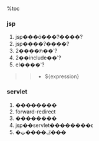 %toc
### jsp ###
  1. jsp���ö���?����?
  1. jsp����?����?
  1. 2����ת��ʽ?
  1. 2��include��ʽ?
  1. el����ʽ?
> > - ${expression}
### servlet ###
  1. ��������
  1. forward-redirect
  1. ��������
  1. jsp��servlet��������ϵ
  1. �ػ����ټ���